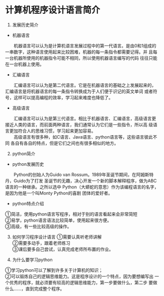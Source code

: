 # 计算机程序设计语言简介

1. 发展历史简介

* 机器语言

&emsp;&emsp;机器语言可以认为是计算机语言发展过程中的第一代语言。是由0和1组成的
一串数字，这种语言使用起来比较困难，机器的每一条指令都需要记得。并
且每一台机器所使用的机器指令可能不相同，所以使用机器语言编写的代码
往往只能在一台机器上使用。

* 汇编语言

&emsp;&emsp;汇编语言可以认为是第二代语言。它是在机器语言的基础之上发展起来的，
汇编语言是将机器语言的每一条指令转换成为于人们便于识记的英文单词
或者符号，这样可以提高编程的效率，学习起来难度也降低了。
* 高级语言

&emsp;&emsp;汇编语言可以认为是第三代语言。相比于机器语言、汇编语言，高级语言更
接近人类的语言，而前面两种语言，我们通常认为它们是一些指令，所以高
级语言更加符合人的思维习惯，学习起来更加容易。<br>
&emsp;&emsp;高级语言有很多种，如C语言、Java语言、python语言等，这些语言彼此不同
各自有各自的特点，但是它们之间也有很多相似的地方。

2. python简介

* python发展历史

&emsp;&emsp;Python的创始人为Guido van Rossum。1989年圣诞节期间，在阿姆斯特丹，Guido为了打发
圣诞节的无趣，决心开发一个新的脚本解释程序，做为ABC 语言的一种继承。之所以选中
Python（大蟒蛇的意思）作为该编程语言的名字，是因为他是一个叫Monty Python的喜剧
团体的爱好者。

* python特点介绍

①简洁，使用python语言写程序，相对于别的语言看起来会非常简短<br>
②易学，python语言语法比较简单，使用起来很方便。<br>
③高级，有一些比较高级的操作。

3. 如何学习程序设计语言
①需要认真听老师讲解<br>
②需要多动手，跟着老师练习<br>
③课后要多自己尝试，认真完成老师所布置的作业。

4. 为什么要学习python

①学习python可以了解到许多关于计算机的知识；<br>
②可以锻炼自己的逻辑思维能力。这是程序设计的一个特点，因为要想编写出
一个优秀的程序，就必须要有较高的逻辑思维能力，第一步要做什么，第二步
要做什么......，直到完成整个程序。

